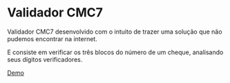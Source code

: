 Validador CMC7
==============

Validador CMC7 desenvolvido com o intuito de trazer uma solução que não pudemos encontrar na internet.

E consiste em verificar os três blocos do número de um cheque, analisando seus dígitos verificadores.

[Demo](http://jsbin.com/oNIrAte/1/)
